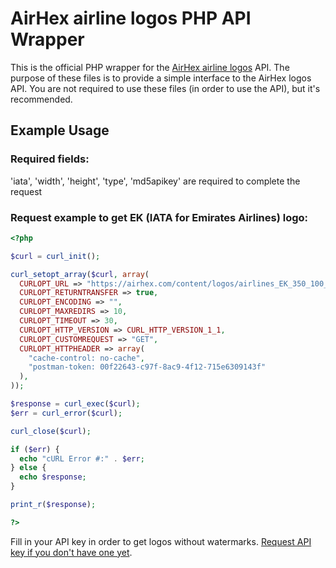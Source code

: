 # AirHex airline logos PHP API Wrapper
This is the official PHP wrapper for the [AirHex airline logos](https://airhex.com/airlines/logos/) API. The purpose of these files is to provide a simple interface to the AirHex logos API. You are not required to use these files (in order to use the API), but it's recommended.

## Example Usage
### Required fields:
'iata', 'width', 'height', 'type', 'md5apikey' are required to complete the request
### Request example to get EK (IATA for Emirates Airlines) logo:
```php
<?php

$curl = curl_init();

curl_setopt_array($curl, array(
  CURLOPT_URL => "https://airhex.com/content/logos/airlines_EK_350_100_r.png?md5apikey=4d5669b5107fdc240dba0f03961c48e4",
  CURLOPT_RETURNTRANSFER => true,
  CURLOPT_ENCODING => "",
  CURLOPT_MAXREDIRS => 10,
  CURLOPT_TIMEOUT => 30,
  CURLOPT_HTTP_VERSION => CURL_HTTP_VERSION_1_1,
  CURLOPT_CUSTOMREQUEST => "GET",
  CURLOPT_HTTPHEADER => array(
    "cache-control: no-cache",
    "postman-token: 00f22643-c97f-8ac9-4f12-715e6309143f"
  ),
));

$response = curl_exec($curl);
$err = curl_error($curl);

curl_close($curl);

if ($err) {
  echo "cURL Error #:" . $err;
} else {
  echo $response;
}

print_r($response);

?>
```
Fill in your API key in order to get logos without watermarks. [Request API key if you don't have one yet](https://airhex.com/buynow/).
